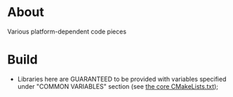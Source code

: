 # About

Various platform-dependent code pieces

# Build

- Libraries here are GUARANTEED to be provided with variables specified under "COMMON VARIABLES" section (see [the core CMakeLists.txt](./../../CMakeLists.txt));
